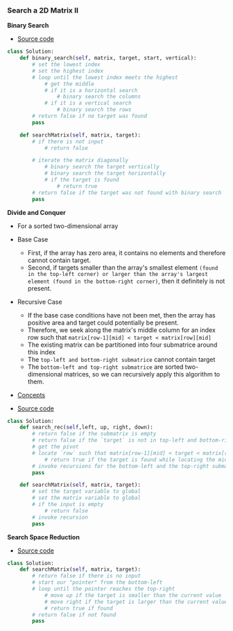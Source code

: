 ### Search a 2D Matrix II
**Binary Search**
- [Source code](source/Binary.py)
```python
class Solution:
    def binary_search(self, matrix, target, start, vertical):
        # set the lowest index
        # set the highest index
        # loop until the lowest index meets the highest
            # get the middle
            # if it is a horizontal search
                # binary search the columns
            # if it is a vertical search
                # binary search the rows
        # return false if no target was found
        pass 

    def searchMatrix(self, matrix, target):
        # if there is not input
            # return false

        # iterate the matrix diagonally
            # binary search the target vertically
            # binary search the target horizontally
            # if the target is found
                # return true
        # return false if the target was not found with binary search
        pass 
```

**Divide and Conquer**
- For a sorted two-dimensional array
- Base Case
    - First, if the array has zero area, it contains no elements and therefore cannot contain target.
    - Second, if targets smaller than the array's smallest element `(found in the top-left corner) or larger than the array's largest element (found in the bottom-right corner)`, then it definitely is not present.
- Recursive Case
    - If the base case conditions have not been met, then the array has positive area and target could potentially be present. 
    - Therefore, we seek along the matrix's middle column for an index row such that `matrix[row-1][mid] < target < matrix[row][mid]`
    - The existing matrix can be partitioned into four submatrice around this index
    - The `top-left and bottom-right submatrice` cannot contain target
    - The `bottom-left and top-right submatrice` are sorted two-dimensional matrices, so we can recursively apply this algorithm to them.    
 
- [Concepts](images/Divide.png)
- [Source code](source/Divide.py)
```python
class Solution:
    def search_rec(self,left, up, right, down):
        # return false if the submatrix is empty
        # return false if the `target` is not in top-left and bottom-right submatrice
        # get the pivot
        # locate `row` such that matrix[row-1][mid] < target < matrix[row][mid]
            # return true if the target is found while locating the middle
        # invoke recursions for the bottom-left and the top-right submatrice
        pass 

    def searchMatrix(self, matrix, target):
        # set the target variable to global
        # set the matrix variable to global
        # if the input is empty
            # return false
        # invoke recursion
        pass 
``` 

**Search Space Reduction**
- [Source code](source/Reduction.py)
```python
class Solution:
    def searchMatrix(self, matrix, target):
        # return false if there is no input
        # start our "pointer" from the bottom-left
        # loop until the pointer reaches the top-right
            # move up if the target is smaller than the current value
            # move right if the target is larger than the current value
            # return true if found
        # return false if not found
        pass 
```
